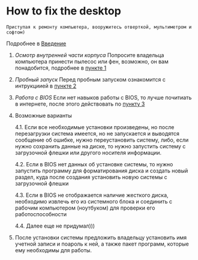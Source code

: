 # How to fix the desktop
    Приступая к ремонту компьютера, вооружитесь отверткой, мультиметром и софтом) 
Подробнее в [Введение](point0.txt)
1. *Осмотр внутренней части корпуса*
    Попросите владельца компьютера принести пылесос или фен, возможно, он вам понадобится, подробнее в [пункте 1](point1.txt)
2. *Пробный запуск*
    Перед пробным запуском ознакомится с интрукциией в [пункте 2](point2.txt)
3. *Работа с BIOS*
    Если нет навыков работы с BIOS, то лучше почитиать в интернете, после этого действовать по [пункту 3](point3.txt)
4. Возможные варианты

    4.1. Если все необходимые установки произведены, но после перезагрузки система имеется, но не запускается и выводятся сообщение об ошибке, нужно переустановить систему, либо, если нужно сохранить данные на диске, то нужно запустить систему с загрузочной флешки или другого носителя информации.

    4.2. Если в BIOS нет данных об установке системы, то нужно запустить программу для форматирования диска и создать новый раздел, куда после создания установить новую системы с загрузочной флешки

    4.3. Если в BIOS не отображается наличие жесткого диска, необходимо извлечь его из системного блока и соединить с рабочим компьютером (ноутбуком) для проверки его работоспособности

    4.4. Далее еще не придумал)))
5. После установки системы предложить владельцу установить имя учетной записи и поароль к ней, а также пакет программ, которые ему необходимы для работы.